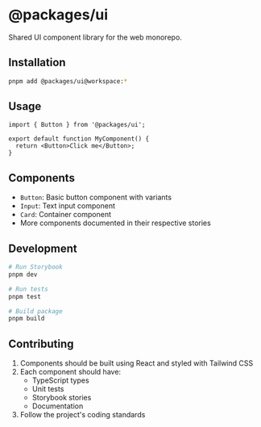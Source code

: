 # @packages/ui

Shared UI component library for the web monorepo.

## Installation

```bash
pnpm add @packages/ui@workspace:*
```

## Usage

```tsx
import { Button } from '@packages/ui';

export default function MyComponent() {
  return <Button>Click me</Button>;
}
```

## Components

- `Button`: Basic button component with variants
- `Input`: Text input component
- `Card`: Container component
- More components documented in their respective stories

## Development

```bash
# Run Storybook
pnpm dev

# Run tests
pnpm test

# Build package
pnpm build
```

## Contributing

1. Components should be built using React and styled with Tailwind CSS
2. Each component should have:
   - TypeScript types
   - Unit tests
   - Storybook stories
   - Documentation
3. Follow the project's coding standards 